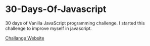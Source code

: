 # 30-Days-Of-Javascript
30 days of Vanilla JavaScript programming challenge. I started this challenge to improve myself in javascript.

<div> 
<a href="https://javascript30.com"> Challange Website </a>
</div>
